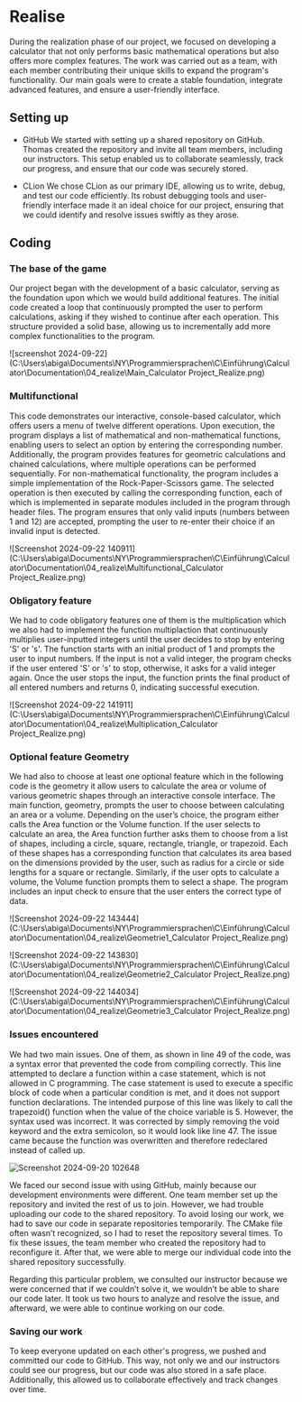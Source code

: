 # Realise
During the realization phase of our project, we focused on developing a calculator that not only performs basic mathematical operations but also offers more complex features. The work was carried out as a team, with each member contributing their unique skills to expand the program's functionality. Our main goals were to create a stable foundation, integrate advanced features, and ensure a user-friendly interface.

## Setting up
* GitHub
  We started with setting up a shared repository on GitHub. Thomas created the repository and invite all team members, including our instructors. This setup enabled us to collaborate seamlessly, track our progress, and ensure that our code was securely stored.

* CLion
  We chose CLion as our primary IDE, allowing us to write, debug, and test our code efficiently. Its robust debugging tools and user-friendly interface made it an ideal choice for our project, ensuring that we could identify and resolve issues swiftly as they arose.

## Coding
### The base of the game
Our project began with the development of a basic calculator, serving as the foundation upon which we would build additional features. The initial code created a loop that continuously prompted the user to perform calculations, asking if they wished to continue after each operation. This structure provided a solid base, allowing us to incrementally add more complex functionalities to the program.

![screenshot 2024-09-22](C:\Users\abiga\Documents\NY\Programmiersprachen\C\Einführung\Calculator\Documentation\04_realize\Main_Calculator Project_Realize.png)

### Multifunctional 
This code demonstrates our interactive, console-based calculator, which offers users a menu of twelve different operations. Upon execution, the program displays a list of mathematical and non-mathematical functions, enabling users to select an option by entering the corresponding number. Additionally, the program provides features for geometric calculations and chained calculations, where multiple operations can be performed sequentially. For non-mathematical functionality, the program includes a simple implementation of the Rock-Paper-Scissors game. The selected operation is then executed by calling the corresponding function, each of which is implemented in separate modules included in the program through header files. The program ensures that only valid inputs (numbers between 1 and 12) are accepted, prompting the user to re-enter their choice if an invalid input is detected.

![Screenshot 2024-09-22 140911](C:\Users\abiga\Documents\NY\Programmiersprachen\C\Einführung\Calculator\Documentation\04_realize\Multifunctional_Calculator Project_Realize.png)

### Obligatory feature
We had to code obligatory features one of them is the multiplication which we also had to implement the function multiplaction that continuously multiplies user-inputted integers until the user decides to stop by entering 'S' or 's'. The function starts with an initial product of 1 and prompts the user to input numbers. If the input is not a valid integer, the program checks if the user entered 'S' or 's' to stop, otherwise, it asks for a valid integer again. Once the user stops the input, the function prints the final product of all entered numbers and returns 0, indicating successful execution.

![Screenshot 2024-09-22 141911](C:\Users\abiga\Documents\NY\Programmiersprachen\C\Einführung\Calculator\Documentation\04_realize\Multiplication_Calculator Project_Realize.png)

### Optional feature Geometry
We had also to choose at least one optional feature which in the following code is the geometry it allow users to calculate the area or volume of various geometric shapes through an interactive console interface. The main function, geometry, prompts the user to choose between calculating an area or a volume. Depending on the user’s choice, the program either calls the Area function or the Volume function. If the user selects to calculate an area, the Area function further asks them to choose from a list of shapes, including a circle, square, rectangle, triangle, or trapezoid. Each of these shapes has a corresponding function that calculates its area based on the dimensions provided by the user, such as radius for a circle or side lengths for a square or rectangle. Similarly, if the user opts to calculate a volume, the Volume function prompts them to select a shape. The program includes an input check to ensure that the user enters the correct type of data.

![Screenshot 2024-09-22 143444](C:\Users\abiga\Documents\NY\Programmiersprachen\C\Einführung\Calculator\Documentation\04_realize\Geometrie1_Calculator Project_Realize.png)

![Screenshot 2024-09-22 143830](C:\Users\abiga\Documents\NY\Programmiersprachen\C\Einführung\Calculator\Documentation\04_realize\Geometrie2_Calculator Project_Realize.png)

![Screenshot 2024-09-22 144034](C:\Users\abiga\Documents\NY\Programmiersprachen\C\Einführung\Calculator\Documentation\04_realize\Geometrie3_Calculator Project_Realize.png)

### Issues encountered
We had two main issues. One of them, as shown in line 49 of the code, was a syntax error that prevented the code from compiling correctly. This line attempted to declare a function within a case statement, which is not allowed in C programming. The case statement is used to execute a specific block of code when a particular condition is met, and it does not support function declarations. The intended purpose of this line was likely to call the trapezoid() function when the value of the choice variable is 5. However, the syntax used was incorrect. It was corrected by simply removing the void keyword and the extra semicolon, so it would look like line 47. The issue came because the function was overwritten and therefore redeclared instead of called up.

![Screenshot 2024-09-20 102648](C:\Users\abiga\Documents\NY\Programmiersprachen\C\Einführung\Calculator\Documentation\04_realize\Issue1_Realize.png)

We faced our second issue with using GitHub, mainly because our development environments were different. One team member set up the repository and invited the rest of us to join. However, we had trouble uploading our code to the shared repository. To avoid losing our work, we had to save our code in separate repositories temporarily. The CMake file often wasn’t recognized, so I had to reset the repository several times. To fix these issues, the team member who created the repository had to reconfigure it. After that, we were able to merge our individual code into the shared repository successfully. 

Regarding this particular problem, we consulted our instructor because we were concerned that if we couldn’t solve it, we wouldn’t be able to share our code later. It took us two hours to analyze and resolve the issue, and afterward, we were able to continue working on our code.

### Saving our work
To keep everyone updated on each other's progress, we pushed and committed our code to GitHub. This way, not only we and our instructors could see our progress, but our code was also stored in a safe place. Additionally, this allowed us to collaborate effectively and track changes over time.
